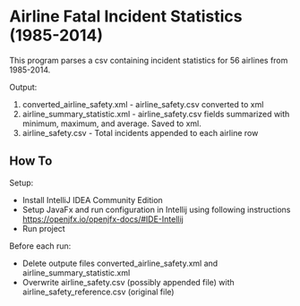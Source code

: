 # Airline Fatal Incident Statistics (1985-2014)

This program parses a csv containing incident statistics for 56 airlines from 1985-2014.

Output:
1. converted_airline_safety.xml - airline_safety.csv converted to xml
2. airline_summary_statistic.xml - airline_safety.csv fields summarized with minimum, maximum, and average. Saved to xml.
3. airline_safety.csv - Total incidents appended to each airline row

## How To
Setup:
* Install IntelliJ IDEA Community Edition
* Setup JavaFx and run configuration in Intellij using following instructions https://openjfx.io/openjfx-docs/#IDE-Intellij
* Run project

Before each run:
* Delete outpute files converted_airline_safety.xml and airline_summary_statistic.xml
* Overwrite airline_safety.csv (possibly appended file) with airline_safety_reference.csv (original file)

